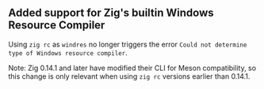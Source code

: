 ## Added support for Zig's builtin Windows Resource Compiler

Using `zig rc` as `windres` no longer triggers the error `Could not determine
type of Windows resource compiler`.

Note: Zig 0.14.1 and later have modified their CLI for Meson compatibility, so
this change is only relevant when using `zig rc` versions earlier than 0.14.1.
